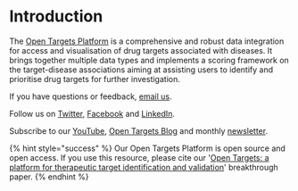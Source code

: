 # Introduction

The [Open Targets Platform](https://www.targetvalidation.org) is a comprehensive and robust data integration for access and visualisation of drug targets associated with diseases. It brings together multiple data types and implements a scoring framework on the target-disease associations aiming at assisting users to identify and prioritise drug targets for further investigation.

If you have questions or feedback, [email us](mailto:support@targetvalidation.org).

Follow us on [Twitter](https://twitter.com/targetvalidate), [Facebook](https://www.facebook.com/OpenTargets) and [LinkedIn](https://www.facebook.com/OpenTargets).

Subscribe to our [YouTube](https://www.youtube.com/channel/UCLMrondxbT0DIGx5nGOSYOQ), [Open Targets Blog](http://blog.opentargets.org/#subscribe) and monthly [newsletter](http://eepurl.com/c-NsBb).

{% hint style="success" %}
Our Open Targets Platform is open source and open access. If you use this resource, please cite our '[Open Targets: a platform for therapeutic target identification and validation](https://doi.org/10.1093/nar/gkw1055)' breakthrough paper.
{% endhint %}

